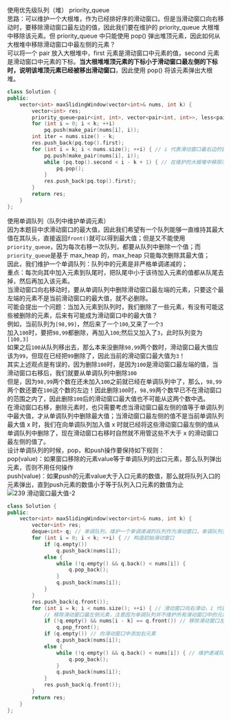 使用优先级队列（堆） priority_queue<Type>  
思路：可以维护一个大根堆，作为已经排好序的滑动窗口。但是当滑动窗口向右移动时，要移除滑动窗口最左边的值，因此我们要在维护的 priority_queue 大根堆中移除该元素。但 priority_queue 中只能使用 pop() 弹出堆顶元素，因此如何从大根堆中移除滑动窗口中最左侧的元素？  
可以将一个 pair 放入大根堆中，first 元素是滑动窗口中元素的值，second 元素是滑动窗口中元素的下标。**当大根堆堆顶元素的下标小于滑动窗口最左侧的下标时，说明该堆顶元素已经被移出滑动窗口**，因此使用 pop() 将该元素弹出大根堆。  
```cpp
class Solution {
public:
    vector<int> maxSlidingWindow(vector<int>& nums, int k) {
        vector<int> res;
        priority_queue<pair<int, int>, vector<pair<int, int>>, less<pair<int, int>>> pq;
        for (int i = 0; i < k; ++i)
            pq.push(make_pair(nums[i], i));
        int iter = nums.size() - k;
        res.push_back(pq.top().first);
        for (int i = k; i < nums.size(); ++i) { // i 代表滑动窗口最右边的窗口，一直遍历到最后一个元素
            pq.push(make_pair(nums[i], i));
            while (pq.top().second < i - k + 1) { // 在维护的大根堆中移除滑动窗口最左侧的值
                pq.pop();
            }
            res.push_back(pq.top().first);
        }
        return res;
    }
};
```

使用单调队列（队列中维护单调元素）  
因为本题目中求滑动窗口的最大值，因此我们希望有一个队列能够一直维持其最大值在其队头，直接返回`front()`就可以得到最大值；但是又不能使用`priority_queue`，因为每次右移一次队列，都要从队列中删除一个值；而`priority_queue`是基于 max_heap 的，max_heap 只能每次删除其最大值；  
因此，我们维护一个单调队列：队列中的元素是非严格单调递减的；  
重点：每次向其中加入元素到队尾时，把队尾中小于该待加入元素的值都从队尾去掉，然后再加入该元素。  
当滑动窗口向右移动时，要从单调队列中删除滑动窗口最左端的元素，只要这个最左端的元素不是当前滑动窗口的最大值，就不必删除。  
可能会提出一个问题：当加入元素到队列时，我们删除了一些元素，有没有可能这些被删除的元素，后来有可能成为滑动窗口中的最大值？  
例如，当前队列为`[98,99]`，然后来了一个`100`,又来了一个`3`  
加入`100`时，要把`98,99`都删除，再加入`100`;然后又加入了`3`，此时队列变为`[100,3]`  
如果之后`100`从队列移出去，那么本来没删除`98,99`两个数时，滑动窗口最大值应该为`99`，但现在已经把`99`删除了，因此当前的滑动窗口最大值为`3`！  
其实上述观点是有误的，因为删除`100`时，是因为`100`是滑动窗口最左端的值，当滑动窗口右移后，我们就要从单调队列中删除`100`  
但是，因为`98,99`两个数在还未加入`100`之前就已经在单调队列中了，那么，`98,99`两个数还要在`100`这个数的左边！因此删除`100`时，`98,99`两个数早已不在滑动窗口的范围之内了，因此删除`100`后的滑动窗口最大值也不可能从这两个数中选。  
在滑动窗口右移，删除元素时，也只需要考虑当滑动窗口最左侧的值等于单调队列中最大值，才从单调队列中删除最大值；当滑动窗口最左侧的值不是当前单调队列最大值 x 时，我们在向单调队列加入值 x 时就已经将这些滑动窗口最左侧的值从单调队列中删除了，现在滑动窗口右移时自然就不用管这些不大于 x 的滑动窗口最左侧的值了。  
设计单调队列的时候，pop，和push操作要保持如下规则：  
pop(value)：如果窗口移除的元素value等于单调队列的出口元素，那么队列弹出元素，否则不用任何操作  
push(value)：如果push的元素value大于入口元素的数值，那么就将队列入口的元素弹出，直到push元素的数值小于等于队列入口元素的数值为止  
![239 滑动窗口最大值-2](https://user-images.githubusercontent.com/83362131/198886917-9f79c6da-a462-42c1-841c-741a29f0a561.gif)  
```cpp
class Solution {
public:
    vector<int> maxSlidingWindow(vector<int>& nums, int k) {
        vector<int> res;
        deque<int> q; // 单调队列，维护一个单调递减的队列作为滑动窗口，单调队列里并不保存所有滑动窗口中的值
        for (int i = 0; i < k; ++i) { // 构造初始滑动窗口
            if (q.empty()) 
                q.push_back(nums[i]);
            else {
                while (!q.empty() && q.back() < nums[i]) {
                    q.pop_back();
                }
                q.push_back(nums[i]);
            }
        }
        res.push_back(q.front());
        for (int i = k; i < nums.size(); ++i) { // 滑动窗口向右滑动，i 代表右窗口
            // 移除滑动窗口最左侧元素，注意因为单调队列并不维护所有滑动窗口中的元素，因此不一定会弹出单调队列中的元素
            if (!q.empty() && nums[i - k] == q.front()) // 移除滑动窗口左侧元素
                q.pop_front();
            if (q.empty()) // 向滑动窗口中添加右元素
                q.push_back(nums[i]);
            else {
                while (!q.empty() && q.back() < nums[i]) { // 维护递减队列，当待添加元素大于单调队列的入口元素，则一直 pop 入口元素，值到单调队列为空或
                    q.pop_back();
                }
                q.push_back(nums[i]);
            }
            res.push_back(q.front());
        }
        return res;
    }
};
```
